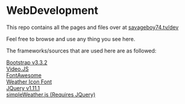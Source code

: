 # WebDevelopment
This repo contains all the pages and files over at [savageboy74.tv/dev](https://savageboy74.tv/dev)  

Feel free to browse and use any thing you see here.  

The frameworks/sources that are used here are as followed:  

[Bootstrap v3.3.2](http://getbootstrap.com)  
[Video.JS](http://www.videojs.com/)  
[FontAwesome](http://fortawesome.github.io/Font-Awesome/)  
[Weather Icon Font](http://www.artill.de/weather-icon-font/)  
[JQuery v1.11.1](http://jquery.org/)  
[simpleWeather.js (Requires JQuery)](http://simpleweatherjs.com/)
